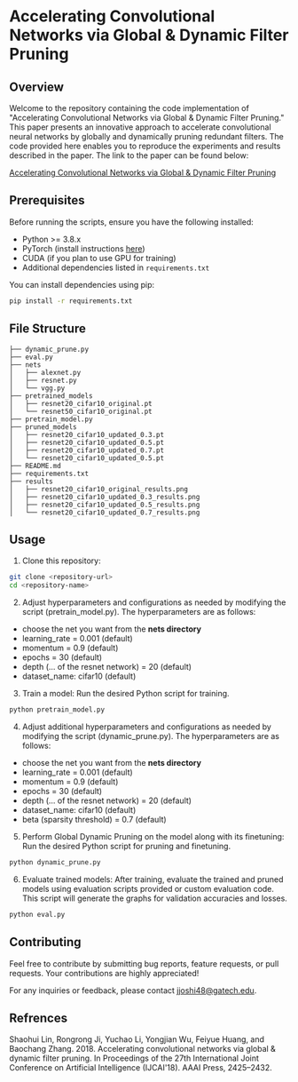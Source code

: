 # Accelerating Convolutional Networks via Global & Dynamic Filter Pruning

## Overview

Welcome to the repository containing the code implementation of "Accelerating Convolutional Networks via Global & Dynamic Filter Pruning." This paper presents an innovative approach to accelerate convolutional neural networks by globally and dynamically pruning redundant filters. The code provided here enables you to reproduce the experiments and results described in the paper. The link to the paper can be found below:

[Accelerating Convolutional Networks via Global & Dynamic Filter Pruning](https://www.ijcai.org/proceedings/2018/0336.pdf)

## Prerequisites

Before running the scripts, ensure you have the following installed:

- Python >= 3.8.x
- PyTorch (install instructions [here](https://pytorch.org/get-started/locally/))
- CUDA (if you plan to use GPU for training)
- Additional dependencies listed in `requirements.txt`

You can install dependencies using pip:

```bash
pip install -r requirements.txt
```

## File Structure
```
├── dynamic_prune.py
├── eval.py
├── nets
│   ├── alexnet.py
│   ├── resnet.py
│   └── vgg.py
├── pretrained_models
│   ├── resnet20_cifar10_original.pt
│   └── resnet50_cifar10_original.pt
├── pretrain_model.py
├── pruned_models
│   ├── resnet20_cifar10_updated_0.3.pt
│   ├── resnet20_cifar10_updated_0.5.pt
│   ├── resnet20_cifar10_updated_0.7.pt
│   └── resnet20_cifar10_updated_0.5.pt
├── README.md
├── requirements.txt
├── results
│   ├── resnet20_cifar10_original_results.png
│   ├── resnet20_cifar10_updated_0.3_results.png
│   ├── resnet20_cifar10_updated_0.5_results.png
│   └── resnet20_cifar10_updated_0.7_results.png
```

## Usage
1. Clone this repository:
```bash
git clone <repository-url>
cd <repository-name>
```

2. Adjust hyperparameters and configurations as needed by modifying the script (pretrain_model.py). The hyperparameters are as follows: 
- choose the net you want from the **nets directory**
- learning_rate = 0.001 (default)
- momentum = 0.9 (default)
- epochs = 30 (default)
- depth (... of the resnet network) = 20 (default)
- dataset_name: cifar10 (default)

3. Train a model:
Run the desired Python script for training.
```bash
python pretrain_model.py
```

4. Adjust additional hyperparameters and configurations as needed by modifying the script (dynamic_prune.py). The hyperparameters are as follows: 
- choose the net you want from the **nets directory**
- learning_rate = 0.001 (default)
- momentum = 0.9 (default)
- epochs = 30 (default)
- depth (... of the resnet network) = 20 (default)
- dataset_name: cifar10 (default)
- beta (sparsity threshold) = 0.7 (default)

5. Perform Global Dynamic Pruning on the model along with its finetuning: Run the desired Python script for pruning and finetuning. 
```bash
python dynamic_prune.py
```

6. Evaluate trained models: After training, evaluate the trained and pruned models using evaluation scripts provided or custom evaluation code. This script will generate the graphs for validation accuracies and losses.
```bash
python eval.py
```

## Contributing
Feel free to contribute by submitting bug reports, feature requests, or pull requests. Your contributions are highly appreciated!

For any inquiries or feedback, please contact [jjoshi48@gatech.edu](jjoshi48@gatech.edu).

## Refrences
Shaohui Lin, Rongrong Ji, Yuchao Li, Yongjian Wu, Feiyue Huang, and Baochang Zhang. 2018. Accelerating convolutional networks via global & dynamic filter pruning. In Proceedings of the 27th International Joint Conference on Artificial Intelligence (IJCAI'18). AAAI Press, 2425–2432.
